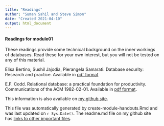 ```yaml
---
title: "Readings"
author: "Suman Sahil and Steve Simon"
date: "Created 2021-04-10"
output: html_document
---
```


#### Readings for module01

These readings provide some technical background on the inner workings of databases. Read these for your own interest, but you will not be tested on any of this material.

Elisa Bertino, Sushil Jajodia, Pierangela Samarati. Database security: Research and practice. Available in [pdf format][bert]

E.F. Codd. Relational database: a practical foundation for productivity. Communications of the ACM 1982-02-01. Available in [pdf format][codd].

This information is also available on [my github site][thisf].

This file was automatically generated by create-module-handouts.Rmd and was last updated on `r Sys.Date()`. The readme.md file on my github site has [links to other important files][mygit].

<!---my git--->
[thisf]: https://github.com/pmean/introduction-to-sql/blob/master/modules/5508-01-handouts.md
[mygit]: https://github.com/pmean/introduction-to-sql/blob/master/README.md

<!--links-->
[bert]: https://courses.cs.washington.edu/courses/cse590q/03au/jajodia-is-95.pdf
[codd]: https://dl.acm.org/doi/pdf/10.1145/1283920.1283937







